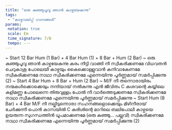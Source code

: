 ```yaml
---
title: "ഒരു കുഞ്ഞുപൂവു ഞാന്‍ കാഴ്ചയേകുന്നു"
tags:
 - "കാഴ്ചവയ്‍പ്പ് ഗാനങ്ങൾ"
params:
 notation: true
 scale: Em
 time_signature: 7/8
 tempo: ---
---
```


~ Start 12 Bar Hum (1 Bar) + 4 Bar Hum (1) + 8 Bar + Hum (2 Bar) ~
ഒരു കുഞ്ഞുപൂവു ഞാന്‍ കാഴ്ചയേകുന്നു
കരം നീട്ടി വാങ്ങി നീ സ്വീകരിക്കണമേ
വിധവതന്‍ ചെറുകാശു പോലെയീ കാഴ്ചയും
കൈക്കൊള്ളുവാന്‍ കനിവാകേണമേ
സ്വീകരിക്കണമേ നാഥാ സ്വീകരിക്കണമേ
എന്നെയിന്നു പൂര്‍ണ്ണമായ് സമര്‍പ്പിക്കുന്നു (2)
~ Start 4 Bar Hum + 8 Bar + Hum (2 Bar) ~
M/F
നീ തന്നൊരായിരം നന്മകള്‍ക്കൊക്കെയും
നന്ദിയായ് നല്‍കുന്നു എന്‍ ജീവിതം
C
കുശവന്റെ കയ്യിലെ കളിമണ്ണു പോലെന്നെ
തിരുവുള്ളം പോല്‍ നീ വാര്‍ത്തെടുക്കണമേ
സ്വീകരിക്കണമേ നാഥാ സ്വീകരിക്കണമേ
എന്നെയിന്നു പൂര്‍ണ്ണമായ് സമര്‍പ്പിക്കുന്നു
~ Start Hum (8 Bar) + 4 Bar
M/F
നീ നല്കിടുന്നൊരാ സഹനങ്ങളൊക്കെയും
മിഴിനീരായ് ചേര്‍ക്കുന്നീ പൊന്‍ കാസയില്‍
C
കുരിശിന്റെ മാറിലെ ബലിപോലീ കാഴ്ചയെ
ഉയരുന്ന സുഗന്ധത്തിന്‍ ധൂപമാക്കണമേ
(ഒരു കുഞ്ഞു... പല്ലവി)
സ്വീകരിക്കണമേ നാഥാ സ്വീകരിക്കണമേ
എന്നെയിന്നു പൂര്‍ണ്ണമായ് സമര്‍പ്പിക്കുന്നു (2)
